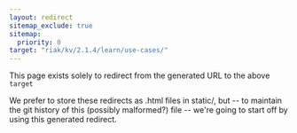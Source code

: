 ```yaml
---
layout: redirect
sitemap_exclude: true
sitemap:
  priority: 0
target: "riak/kv/2.1.4/learn/use-cases/"
---
```


This page exists solely to redirect from the generated URL to the above `target`

We prefer to store these redirects as .html files in static/, but -- to maintain
the git history of this (possibly malformed?) file -- we're going to start off
by using this generated redirect.
